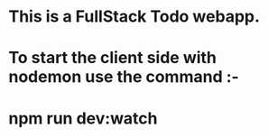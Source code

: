 # This is a FullStack Todo webapp.
# To start the client side with nodemon use the command :- 
# npm run dev:watch
